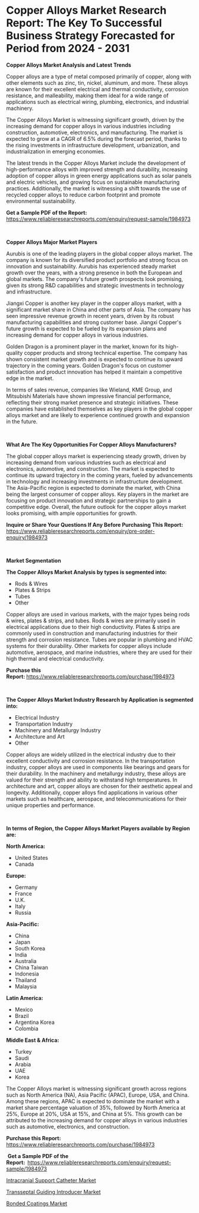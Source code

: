 <p><h1>Copper Alloys Market Research Report: The Key To Successful Business Strategy Forecasted for Period from 2024 - 2031</h1></p><p><strong>Copper Alloys Market Analysis and Latest Trends</strong></p>
<p><p>Copper alloys are a type of metal composed primarily of copper, along with other elements such as zinc, tin, nickel, aluminum, and more. These alloys are known for their excellent electrical and thermal conductivity, corrosion resistance, and malleability, making them ideal for a wide range of applications such as electrical wiring, plumbing, electronics, and industrial machinery.</p><p>The Copper Alloys Market is witnessing significant growth, driven by the increasing demand for copper alloys in various industries including construction, automotive, electronics, and manufacturing. The market is expected to grow at a CAGR of 6.5% during the forecast period, thanks to the rising investments in infrastructure development, urbanization, and industrialization in emerging economies.</p><p>The latest trends in the Copper Alloys Market include the development of high-performance alloys with improved strength and durability, increasing adoption of copper alloys in green energy applications such as solar panels and electric vehicles, and growing focus on sustainable manufacturing practices. Additionally, the market is witnessing a shift towards the use of recycled copper alloys to reduce carbon footprint and promote environmental sustainability.</p></p>
<p><strong>Get a Sample PDF of the Report:&nbsp;</strong> <a href="https://www.reliableresearchreports.com/enquiry/request-sample/1984973">https://www.reliableresearchreports.com/enquiry/request-sample/1984973</a></p>
<p>&nbsp;</p>
<p><strong>Copper Alloys Major Market Players</strong></p>
<p><p>Aurubis is one of the leading players in the global copper alloys market. The company is known for its diversified product portfolio and strong focus on innovation and sustainability. Aurubis has experienced steady market growth over the years, with a strong presence in both the European and global markets. The company's future growth prospects look promising, given its strong R&D capabilities and strategic investments in technology and infrastructure. </p><p>Jiangxi Copper is another key player in the copper alloys market, with a significant market share in China and other parts of Asia. The company has seen impressive revenue growth in recent years, driven by its robust manufacturing capabilities and strong customer base. Jiangxi Copper's future growth is expected to be fueled by its expansion plans and increasing demand for copper alloys in various industries.</p><p>Golden Dragon is a prominent player in the market, known for its high-quality copper products and strong technical expertise. The company has shown consistent market growth and is expected to continue its upward trajectory in the coming years. Golden Dragon's focus on customer satisfaction and product innovation has helped it maintain a competitive edge in the market.</p><p>In terms of sales revenue, companies like Wieland, KME Group, and Mitsubishi Materials have shown impressive financial performance, reflecting their strong market presence and strategic initiatives. These companies have established themselves as key players in the global copper alloys market and are likely to experience continued growth and expansion in the future.</p></p>
<p>&nbsp;</p>
<p><strong>What Are The Key Opportunities For Copper Alloys Manufacturers?</strong></p>
<p><p>The global copper alloys market is experiencing steady growth, driven by increasing demand from various industries such as electrical and electronics, automotive, and construction. The market is expected to continue its upward trajectory in the coming years, fueled by advancements in technology and increasing investments in infrastructure development. The Asia-Pacific region is expected to dominate the market, with China being the largest consumer of copper alloys. Key players in the market are focusing on product innovation and strategic partnerships to gain a competitive edge. Overall, the future outlook for the copper alloys market looks promising, with ample opportunities for growth.</p></p>
<p><strong>Inquire or Share Your Questions If Any Before Purchasing This Report:</strong> <a href="https://www.reliableresearchreports.com/enquiry/pre-order-enquiry/1984973">https://www.reliableresearchreports.com/enquiry/pre-order-enquiry/1984973</a></p>
<p>&nbsp;</p>
<p><strong>Market Segmentation</strong></p>
<p><strong>The Copper Alloys Market Analysis by types is segmented into:</strong></p>
<p><ul><li>Rods & Wires</li><li>Plates & Strips</li><li>Tubes</li><li>Other</li></ul></p>
<p><p>Copper alloys are used in various markets, with the major types being rods & wires, plates & strips, and tubes. Rods & wires are primarily used in electrical applications due to their high conductivity. Plates & strips are commonly used in construction and manufacturing industries for their strength and corrosion resistance. Tubes are popular in plumbing and HVAC systems for their durability. Other markets for copper alloys include automotive, aerospace, and marine industries, where they are used for their high thermal and electrical conductivity.</p></p>
<p><strong>Purchase this Report:&nbsp;</strong><a href="https://www.reliableresearchreports.com/purchase/1984973">https://www.reliableresearchreports.com/purchase/1984973</a></p>
<p>&nbsp;</p>
<p><strong>The Copper Alloys Market Industry Research by Application is segmented into:</strong></p>
<p><ul><li>Electrical Industry</li><li>Transportation Industry</li><li>Machinery and Metallurgy Industry</li><li>Architecture and Art</li><li>Other</li></ul></p>
<p><p>Copper alloys are widely utilized in the electrical industry due to their excellent conductivity and corrosion resistance. In the transportation industry, copper alloys are used in components like bearings and gears for their durability. In the machinery and metallurgy industry, these alloys are valued for their strength and ability to withstand high temperatures. In architecture and art, copper alloys are chosen for their aesthetic appeal and longevity. Additionally, copper alloys find applications in various other markets such as healthcare, aerospace, and telecommunications for their unique properties and performance.</p></p>
<p>&nbsp;</p>
<p><strong>In terms of Region, the Copper Alloys Market Players available by Region are:</strong></p>
<p>
    <p> <strong> North America: </strong>
        <ul>
            <li>United States</li>
            <li>Canada</li>
        </ul>
        </p> 
    <p> <strong> Europe: </strong>
        <ul>
            <li>Germany</li>
            <li>France</li>
            <li>U.K.</li>
            <li>Italy</li>
            <li>Russia</li>
        </ul>
        </p> 
    <p> <strong> Asia-Pacific: </strong>
        <ul>
            <li>China</li>
            <li>Japan</li>
            <li>South Korea</li>
            <li>India</li>
            <li>Australia</li>
            <li>China Taiwan</li>
            <li>Indonesia</li>
            <li>Thailand</li>
            <li>Malaysia</li>
        </ul>
        </p> 
    <p> <strong> Latin America: </strong>
        <ul>
            <li>Mexico</li>
            <li>Brazil</li>
            <li>Argentina Korea</li>
            <li>Colombia</li>
        </ul>
        </p> 
    <p> <strong> Middle East & Africa: </strong>
        <ul>
            <li>Turkey</li>
            <li>Saudi</li>
            <li>Arabia</li>
            <li>UAE</li>
            <li>Korea</li>
        </ul>
    </p>
    </p>
<p><p>The Copper Alloys market is witnessing significant growth across regions such as North America (NA), Asia Pacific (APAC), Europe, USA, and China. Among these regions, APAC is expected to dominate the market with a market share percentage valuation of 35%, followed by North America at 25%, Europe at 20%, USA at 15%, and China at 5%. This growth can be attributed to the increasing demand for copper alloys in various industries such as automotive, electronics, and construction.</p></p>
<p><strong>Purchase this Report: </strong><a href="https://www.reliableresearchreports.com/purchase/1984973">https://www.reliableresearchreports.com/purchase/1984973</a></p>
<p>&nbsp;<strong>Get a Sample PDF of the Report:&nbsp;&nbsp;</strong><a href="https://www.reliableresearchreports.com/enquiry/request-sample/1984973">https://www.reliableresearchreports.com/enquiry/request-sample/1984973</a></p>
<p><strong></strong></p>
<p><p><a href="https://view.publitas.com/reportprime-1/decoding-the-intracranial-support-catheter-market-a-deep-dive-into-the-latest-market-trends-market-segmentation-and-competitive-analysis/">Intracranial Support Catheter Market</a></p><p><a href="https://view.publitas.com/reportprime-1/transseptal-guiding-introducer-market-analysis-and-market-size-global-industry-overview-market-segmentation-and-forecast-2023-to-2030/">Transseptal Guiding Introducer Market</a></p><p><a href="https://github.com/singletonthaxterkelliehr2df/Market-Research-Report-List-1/blob/main/bonded-coatings-market.md">Bonded Coatings Market</a></p></p>